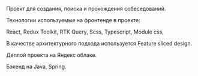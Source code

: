 Проект для создания, поиска и прохождения собеседований.

Технологии используемые на фронтенде в проекте:

React,
Redux Toolkit,
RTK Query,
Scss,
Typescript,
Module css,

В качестве архитектурного подхода используется Feature sliced design.

Деплой проекта на Яндекс облаке.

Бэкенд на Java, Spring.
